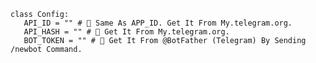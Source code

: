     class Config: 
       API_ID = "" # 🤖 Same As APP_ID. Get It From My.telegram.org. 
       API_HASH = "" # 🤖 Get It From My.telegram.org. 
       BOT_TOKEN = "" # 🤖 Get It From @BotFather (Telegram) By Sending /newbot Command.


